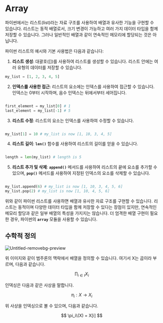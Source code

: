 <h1>Array</h1>
파이썬에서는 리스트(list)라는 자료 구조를 사용하여 배열과 유사한 기능을 구현할 수 있습니다. 리스트는 동적 배열로서, 크기 변경이 가능하고 여러 가지 데이터 타입을 함께 저장할 수 있습니다. 그러나 일반적인 배열과 같이 연속적인 메모리에 할당되는 것은 아닙니다.

파이썬 리스트의 예시와 기본 사용법은 다음과 같습니다:

1. **리스트 생성**: 대괄호([])를 사용하여 리스트를 생성할 수 있습니다. 리스트 안에는 여러 유형의 데이터를 저장할 수 있습니다.

```python
my_list = [1, 2, 3, 4, 5]

```

2. **인덱스를 사용한 접근**: 리스트의 요소에는 인덱스를 사용하여 접근할 수 있습니다. 인덱스는 0부터 시작하며, 음수 인덱스는 뒤에서부터 세어집니다.

```python

first_element = my_list[0] # 1
last_element = my_list[-1] # 5

```

3. **리스트 수정**: 리스트의 요소는 인덱스를 사용하여 수정할 수 있습니다.

```python

my_list[1] = 10 # my_list is now [1, 10, 3, 4, 5]

```

4. **리스트 길이**: **`len()`** 함수를 사용하여 리스트의 길이를 얻을 수 있습니다.

```python

length = len(my_list) # length is 5

```

5. **리스트 추가 및 삭제**: **`append()`** 메서드를 사용하여 리스트의 끝에 요소를 추가할 수 있으며, **`pop()`** 메서드를 사용하여 지정된 인덱스의 요소를 삭제할 수 있습니다.

```python

my_list.append(6) # my_list is now [1, 10, 3, 4, 5, 6]
my_list.pop(2) # my_list is now [1, 10, 4, 5, 6]

```

위와 같이 파이썬 리스트를 사용하면 배열과 유사한 자료 구조를 구현할 수 있습니다. 리스트는 동적이며 다양한 데이터 타입을 함께 저장할 수 있다는 장점이 있지만, 연속적인 메모리 할당과 같은 일부 배열의 특성을 가지지는 않습니다. 더 엄격한 배열 구현이 필요한 경우, 파이썬의 **`array`** 모듈을 사용할 수 있습니다.
<h2>수학적 정의</h2>

![Untitled-removebg-preview](https://user-images.githubusercontent.com/81010325/230557097-c9daf1c3-7ddc-4d2c-b65d-634d29afdc75.png)

위 이미지와 같이 범주론의 맥락에서 배열을 정의할 수 있습니다. 여기서 X는 곱이라 부르며, 다음과 같습니다.

$$
∏_{i∈I}X_i
$$

인덱싱은 다음과 같은 사상을 말합니다.

$$
\pi _i:X \rightarrow X_i
$$

위 사상을 인덱싱으로 볼 수 있으며, 다음과 같습니다.

$$
\pi_i\(X) = X[i]
$$
